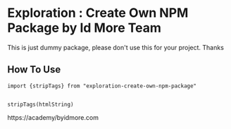 
# Exploration : Create Own NPM Package by Id More Team 

This is just dummy package, please don't use this for your project.
Thanks

## How To Use 

```
import {stripTags} from "exploration-create-own-npm-package"


stripTags(htmlString)
```

https://academy/byidmore.com